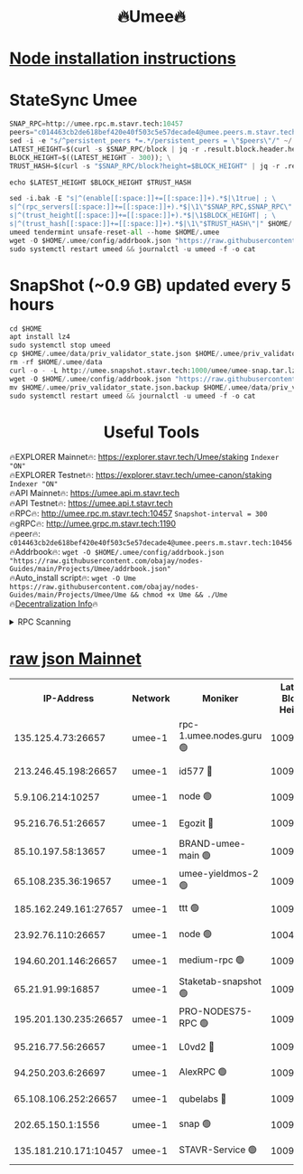 <h1 align="center"> 🔥Umee🔥</h1>


[Node installation instructions](https://github.com/obajay/nodes-Guides/tree/main/Projects/Umee)
=
# StateSync Umee
```python
SNAP_RPC=http://umee.rpc.m.stavr.tech:10457
peers="c014463cb2de618bef420e40f503c5e57decade4@umee.peers.m.stavr.tech:10456"
sed -i -e "s/^persistent_peers *=.*/persistent_peers = \"$peers\"/" ~/.umee/config/config.toml
LATEST_HEIGHT=$(curl -s $SNAP_RPC/block | jq -r .result.block.header.height); \
BLOCK_HEIGHT=$((LATEST_HEIGHT - 300)); \
TRUST_HASH=$(curl -s "$SNAP_RPC/block?height=$BLOCK_HEIGHT" | jq -r .result.block_id.hash)

echo $LATEST_HEIGHT $BLOCK_HEIGHT $TRUST_HASH

sed -i.bak -E "s|^(enable[[:space:]]+=[[:space:]]+).*$|\1true| ; \
s|^(rpc_servers[[:space:]]+=[[:space:]]+).*$|\1\"$SNAP_RPC,$SNAP_RPC\"| ; \
s|^(trust_height[[:space:]]+=[[:space:]]+).*$|\1$BLOCK_HEIGHT| ; \
s|^(trust_hash[[:space:]]+=[[:space:]]+).*$|\1\"$TRUST_HASH\"|" $HOME/.umee/config/config.toml
umeed tendermint unsafe-reset-all --home $HOME/.umee
wget -O $HOME/.umee/config/addrbook.json "https://raw.githubusercontent.com/obajay/nodes-Guides/main/Projects/Umee/addrbook.json"
sudo systemctl restart umeed && journalctl -u umeed -f -o cat
```
# SnapShot (~0.9 GB) updated every 5 hours
```python
cd $HOME
apt install lz4
sudo systemctl stop umeed
cp $HOME/.umee/data/priv_validator_state.json $HOME/.umee/priv_validator_state.json.backup
rm -rf $HOME/.umee/data
curl -o - -L http://umee.snapshot.stavr.tech:1000/umee/umee-snap.tar.lz4 | lz4 -c -d - | tar -x -C $HOME/.umee --strip-components 2
wget -O $HOME/.umee/config/addrbook.json "https://raw.githubusercontent.com/obajay/nodes-Guides/main/Projects/Umee/addrbook.json"
mv $HOME/.umee/priv_validator_state.json.backup $HOME/.umee/data/priv_validator_state.json
sudo systemctl restart umeed && journalctl -u umeed -f -o cat
```
 <h1 align="center"> Useful Tools</h1>

🔥EXPLORER Mainnet🔥:      https://explorer.stavr.tech/Umee/staking             `Indexer "ON"` \
🔥EXPLORER Testnet🔥:        https://explorer.stavr.tech/umee-canon/staking      `Indexer "ON"` \
🔥API Mainnet🔥:                   https://umee.api.m.stavr.tech \
🔥API Testnet🔥:                     https://umee.api.t.stavr.tech \
🔥RPC🔥:                                   http://umee.rpc.m.stavr.tech:10457                     `Snapshot-interval = 300` \
🔥gRPC🔥:                              http://umee.grpc.m.stavr.tech:1190 \
🔥peer🔥:                     `c014463cb2de618bef420e40f503c5e57decade4@umee.peers.m.stavr.tech:10456` \
🔥Addrbook🔥:    ```wget -O $HOME/.umee/config/addrbook.json "https://raw.githubusercontent.com/obajay/nodes-Guides/main/Projects/Umee/addrbook.json"``` \
🔥Auto_install script🔥: ```wget -O Ume https://raw.githubusercontent.com/obajay/nodes-Guides/main/Projects/Umee/Ume && chmod +x Ume && ./Ume``` \
🔥[Decentralization Info](https://github.com/obajay/StateSync-snapshots/tree/main/Projects/Umee/Decentralization)🔥

<details>
<summary>RPC Scanning</summary>

<h2 align="center"> We scan nodes in real time every 4 hours. And we provide the final result of RPC endpoints.
We cannot influence the operation of these nodes in any way. </h2>


```python
If Voting Power is higher than 0 --> then the Node is a validator of the network and may be subject to attack and be a potential threat to the chain.
```
```python
We marked such validators with a red symbol
```

</details>

[raw json Mainnet](https://rpc-check.umeem.stavr.tech/umeem/rpc-umeem-result.json)
=



<table><tr><th>IP-Address</th><th>Network</th><th>Moniker</th><th>Latest Block Height</th><th>Earliest Block Height</th><th>Catching Up</th><th>Tx Index</th><th>Voting Power</th><th>Scan Time</th></tr><tr><td>135.125.4.73:26657</td><td>umee-1</td><td>rpc-1.umee.nodes.guru 🟢</td><td>10092155</td><td>5167386</td><td>False</td><td>on</td><td>0</td><td>2024-01-11T18:21:39.194102472UTC</td></tr><tr><td>213.246.45.198:26657</td><td>umee-1</td><td>id577 🔴</td><td>10092139</td><td>7100001</td><td>False</td><td>on</td><td>35105587</td><td>2024-01-11T18:20:04.629645933UTC</td></tr><tr><td>5.9.106.214:10257</td><td>umee-1</td><td>node 🟢</td><td>10092151</td><td>7942001</td><td>False</td><td>on</td><td>0</td><td>2024-01-11T18:21:13.782700201UTC</td></tr><tr><td>95.216.76.51:26657</td><td>umee-1</td><td>Egozit 🔴</td><td>10092155</td><td>8262001</td><td>False</td><td>off</td><td>38181819</td><td>2024-01-11T18:21:38.773601484UTC</td></tr><tr><td>85.10.197.58:13657</td><td>umee-1</td><td>BRAND-umee-main 🟢</td><td>10092142</td><td>8427832</td><td>False</td><td>on</td><td>0</td><td>2024-01-11T18:20:24.192686229UTC</td></tr><tr><td>65.108.235.36:19657</td><td>umee-1</td><td>umee-yieldmos-2 🟢</td><td>10092131</td><td>9575548</td><td>False</td><td>on</td><td>0</td><td>2024-01-11T18:19:17.191592987UTC</td></tr><tr><td>185.162.249.161:27657</td><td>umee-1</td><td>ttt 🟢</td><td>10092148</td><td>9733423</td><td>False</td><td>on</td><td>0</td><td>2024-01-11T18:20:55.936447273UTC</td></tr><tr><td>23.92.76.110:26657</td><td>umee-1</td><td>node 🟢</td><td>10046600</td><td>9953901</td><td>False</td><td>on</td><td>0</td><td>2024-01-11T18:22:19.766858518UTC</td></tr><tr><td>194.60.201.146:26657</td><td>umee-1</td><td>medium-rpc 🟢</td><td>10092140</td><td>9984137</td><td>False</td><td>on</td><td>0</td><td>2024-01-11T18:20:13.144505742UTC</td></tr><tr><td>65.21.91.99:16857</td><td>umee-1</td><td>Staketab-snapshot 🟢</td><td>10092145</td><td>9992001</td><td>False</td><td>off</td><td>0</td><td>2024-01-11T18:20:37.259991856UTC</td></tr><tr><td>195.201.130.235:26657</td><td>umee-1</td><td>PRO-NODES75-RPC 🟢</td><td>10092150</td><td>9992150</td><td>False</td><td>on</td><td>0</td><td>2024-01-11T18:21:10.509603502UTC</td></tr><tr><td>95.216.77.56:26657</td><td>umee-1</td><td>L0vd2 🔴</td><td>10092158</td><td>9992158</td><td>False</td><td>off</td><td>37313677</td><td>2024-01-11T18:21:58.477251274UTC</td></tr><tr><td>94.250.203.6:26697</td><td>umee-1</td><td>AlexRPC 🟢</td><td>10092141</td><td>9998001</td><td>False</td><td>on</td><td>0</td><td>2024-01-11T18:20:17.740455161UTC</td></tr><tr><td>65.108.106.252:26657</td><td>umee-1</td><td>qubelabs 🔴</td><td>10092142</td><td>10042989</td><td>False</td><td>on</td><td>36667644</td><td>2024-01-11T18:20:24.525019417UTC</td></tr><tr><td>202.65.150.1:1556</td><td>umee-1</td><td>snap 🟢</td><td>10092150</td><td>10088249</td><td>False</td><td>on</td><td>0</td><td>2024-01-11T18:21:11.373680296UTC</td></tr><tr><td>135.181.210.171:10457</td><td>umee-1</td><td>STAVR-Service 🟢</td><td>10092157</td><td>10090001</td><td>False</td><td>on</td><td>0</td><td>2024-01-11T18:21:47.815195102UTC</td></tr></table>

